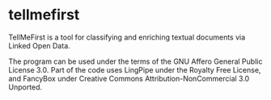 tellmefirst
===========

TellMeFirst is a tool for classifying and enriching textual documents via Linked Open Data.

The program can be used under the terms of the GNU Affero General Public License 3.0. Part of the code uses LingPipe under the Royalty Free License, and FancyBox under Creative Commons Attribution-NonCommercial 3.0 Unported.

